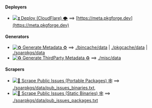 #### Deployers
- [![⏫ Deploy (CloudFlare) 🌩️](https://github.com/pkgforge/metadata/actions/workflows/deploy_cloudflare.yaml/badge.svg)](https://github.com/pkgforge/metadata/actions/workflows/deploy_cloudflare.yaml) ==> [https://meta.pkgforge.dev](https://meta.pkgforge.dev)

#### Generators
- [![♻️ Generate Metadata ♻️](https://github.com/pkgforge/metadata/actions/workflows/generate.yaml/badge.svg)](https://github.com/pkgforge/metadata/actions/workflows/generate.yaml) ==> [./bincache/data](https://github.com/pkgforge/metadata/tree/main/bincache/data) | [./pkgcache/data](https://github.com/pkgforge/metadata/tree/main/pkgcache/data) | [./soarpkgs/data](https://github.com/pkgforge/metadata/tree/main/soarpkgs/data)
- [![♻️ Generate ThirdParty Metadata ♻️](https://github.com/pkgforge/metadata/actions/workflows/gen_thirdparty_meta.yaml/badge.svg)](https://github.com/pkgforge/metadata/actions/workflows/gen_thirdparty_meta.yaml) ==> [./misc/data](https://github.com/pkgforge/metadata/tree/main/misc/data)

#### Scrapers
- [![🔎 Scrape Public Issues (Portable Packages) 🕸️](https://github.com/pkgforge/metadata/actions/workflows/scrape_issues_packages.yaml/badge.svg)](https://github.com/pkgforge/metadata/actions/workflows/scrape_issues_packages.yaml) ==> [./soarpkgs/data/pub_issues_binaries.txt](https://github.com/pkgforge/metadata/blob/main/soarpkgs/data/pub_issues_binaries.txt),
- [![🔎 Scrape Public Issues (Static Binaries) 🕸️](https://github.com/pkgforge/metadata/actions/workflows/scrape_issues_binaries.yaml/badge.svg)](https://github.com/pkgforge/metadata/actions/workflows/scrape_issues_binaries.yaml) ==> [./soarpkgs/data/pub_issues_packages.txt](https://github.com/pkgforge/metadata/blob/main/soarpkgs/data/pub_issues_packages.txt)
